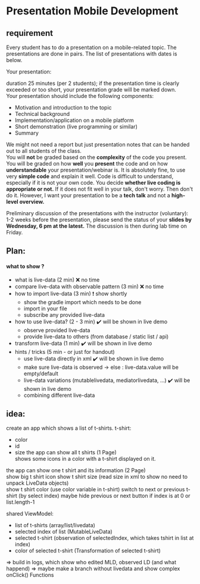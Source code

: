 # Presentation Mobile Development
## requirement
Every student has to do a presentation on a mobile-related topic. The presentations are done in pairs. The list of presentations with dates is below.

Your presentation:

duration 25 minutes (per 2 students); if the presentation time is clearly exceeded or too short, your presentation grade will be marked down.  
Your presentation should include the following components:  
* Motivation and introduction to the topic
* Technical background
* Implementation/application on a mobile platform
* Short demonstration (live programming or similar)
* Summary


We might not need a report but just presentation notes that can be handed out to all students of the class.  
You will **not** be graded based on the **complexity** of the code you present.  You will be graded on how **well** you **present** the code and on how **understandable** your presentation/webinar is. It is absolutely fine, to use very **simple code** and explain it well. Code is difficult to understand, especially if it is not your own code. You decide **whether live coding is appropriate or not.** If it does not fit well in your talk, don't worry. Then don't do it. However, I want your presentation to be a **tech talk** and not a **high-level overview.**

Preliminary discussion of the presentations with the instructor (voluntary): 1-2 weeks before the presentation, please send the status of your **slides by Wednesday, 6 pm at the latest.** The discussion is then during lab time on Friday. 

## Plan:

#### what to show ?
- what is live-data (2 min) :x: no time
- compare live-data with observable pattern (3 min) :x: no time
- how to import live-data (3 min) :heavy_exclamation_mark: show shortly
  - show the gradle import which needs to be done
  - import in your file
  - subscribe any provided live-data
- how to use live-data? (2 - 3 min) :heavy_check_mark: will be shown in live demo
  - observe provided live-data
  - provide live-data to others (from database / static list / api)
- transform live-data (1 min) :heavy_check_mark: will be shown in live demo
- hints / tricks (5 min - or just for handout)
  - use live-data directly in xml  :heavy_check_mark: will be shown in live demo
  - make sure live-data is observed -> else : live-data.value will be empty/default 
  - live-data variations (mutablelivedata, mediatorlivedata, ...)  :heavy_check_mark: will be shown in live demo
  - combining different live-data
  
## idea:
create an app which shows a list of t-shirts. 
t-shirt:
- color
- id
- size
the app can show all t shirts (1 Page)  
shows some icons in a color with a t-shirt displayed on it.

the app can show one t shirt and its information (2 Page)  
show big t shirt icon
show t shirt size (read size in xml to show no need to unpack LiveData objects)  
show t shirt color (use color variable in t-shirt) 
switch to next or previous t-shirt (by select index)
maybe hide previous or next button if index is at 0 or list.length-1

shared ViewModel:
- list of t-shirts (array/list/livedata<list>)
- selected index of list (MutableLiveData<Int>)
- selected t-shirt (observation of selectedIndex, which takes tshirt in list at index)
- color of selected t-shirt (Transformation of selected t-shirt)
  
  
=> build in logs, which show who edited MLD, observed LD (and what happend)
=> maybe make a branch without livedata and show complex onClick() Functions
